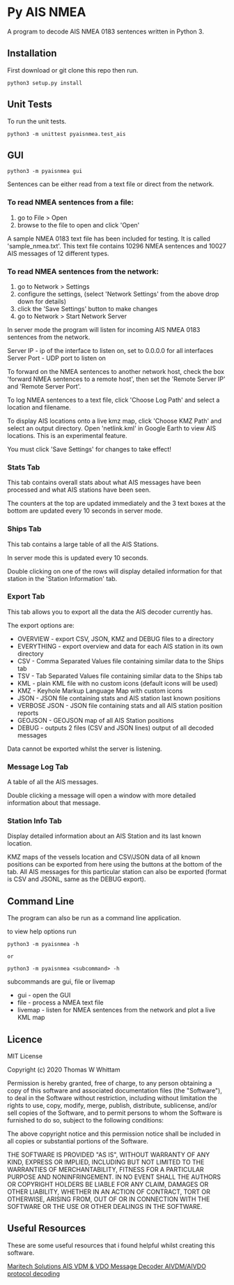 # Py AIS NMEA

A program to decode AIS NMEA 0183 sentences written in Python 3.


## Installation

First download or git clone this repo then run.

```
python3 setup.py install
```

## Unit Tests
To run the unit tests.

```
python3 -m unittest pyaisnmea.test_ais
```

## GUI

```
python3 -m pyaisnmea gui
```

Sentences can be either read from a text file or direct from the network.

### To read NMEA sentences from a file:
1. go to File > Open
2. browse to the file to open and click 'Open'

A sample NMEA 0183 text file has been included for testing. It is called 'sample_nmea.txt'.
This text file contains 10296 NMEA sentences and 10027 AIS messages of 12 different types.

### To read NMEA sentences from the network:
1. go to Network > Settings
2. configure the settings,
   (select 'Network Settings' from the above drop down for details)
3. click the 'Save Settings' button to make changes
4. go to Network > Start Network Server

In server mode the program will listen for incoming AIS NMEA 0183 sentences
from the network.

Server IP - ip of the interface to listen on, set to 0.0.0.0 for all interfaces
Server Port - UDP port to listen on

To forward on the NMEA sentences to another network host, check the box
'forward NMEA sentences to a remote host', then set the 'Remote Server IP' and
'Remote Server Port'.

To log NMEA sentences to a text file, click 'Choose Log Path' and select a
location and filename.

To display AIS locations onto a live kmz map, click 'Choose KMZ Path' and
select an output directory.
Open 'netlink.kml' in Google Earth to view AIS locations.
This is an experimental feature.

You must click 'Save Settings' for changes to take effect!

### Stats Tab
This tab contains overall stats about what AIS messages have been processed and
what AIS stations have been seen.

The counters at the top are updated immediately and the 3 text boxes at the
bottom are updated every 10 seconds in server mode.

### Ships Tab
This tab contains a large table of all the AIS Stations.

In server mode this is updated every 10 seconds.

Double clicking on one of the rows will display detailed information for that
station in the 'Station Information' tab.

### Export Tab
This tab allows you to export all the data the AIS decoder currently has.

The export options are:

* OVERVIEW     - export CSV, JSON, KMZ and DEBUG files to a directory
* EVERYTHING   - export overview and data for each AIS station in its own directory
* CSV          - Comma Separated Values file containing similar data to the Ships tab
* TSV          - Tab Separated Values file containing similar data to the Ships tab
* KML          - plain KML file with no custom icons (default icons will be used)
* KMZ          - Keyhole Markup Language Map with custom icons
* JSON         - JSON file containing stats and AIS station last known positions
* VERBOSE JSON - JSON file containing stats and all AIS station position reports
* GEOJSON      - GEOJSON map of all AIS Station positions
* DEBUG        - outputs 2 files (CSV and JSON lines) output of all decoded messages

Data cannot be exported whilst the server is listening.

### Message Log Tab
A table of all the AIS messages.

Double clicking a message will open a window with more detailed information
about that message.

### Station Info Tab
Display detailed information about an AIS Station and its last known location.

KMZ maps of the vessels location and CSV/JSON data of all known positions can be
exported from here using the buttons at the bottom of the tab. All AIS messages for this
particular station can also be exported (format is CSV and JSONL, same as the DEBUG export).

## Command Line

The program can also be run as a command line application.

to view help options run

```
python3 -m pyaisnmea -h

or

python3 -m pyaisnmea <subcommand> -h
```

subcommands are gui, file or livemap

* gui - open the GUI
* file - process a NMEA text file
* livemap - listen for NMEA sentences from the network and plot a live KML map

## Licence

MIT License

Copyright (c) 2020 Thomas W Whittam

Permission is hereby granted, free of charge, to any person obtaining a copy
of this software and associated documentation files (the "Software"), to deal
in the Software without restriction, including without limitation the rights
to use, copy, modify, merge, publish, distribute, sublicense, and/or sell
copies of the Software, and to permit persons to whom the Software is
furnished to do so, subject to the following conditions:

The above copyright notice and this permission notice shall be included in all
copies or substantial portions of the Software.

THE SOFTWARE IS PROVIDED "AS IS", WITHOUT WARRANTY OF ANY KIND, EXPRESS OR
IMPLIED, INCLUDING BUT NOT LIMITED TO THE WARRANTIES OF MERCHANTABILITY,
FITNESS FOR A PARTICULAR PURPOSE AND NONINFRINGEMENT. IN NO EVENT SHALL THE
AUTHORS OR COPYRIGHT HOLDERS BE LIABLE FOR ANY CLAIM, DAMAGES OR OTHER
LIABILITY, WHETHER IN AN ACTION OF CONTRACT, TORT OR OTHERWISE, ARISING FROM,
OUT OF OR IN CONNECTION WITH THE SOFTWARE OR THE USE OR OTHER DEALINGS IN THE
SOFTWARE.

## Useful Resources

These are some useful resources that i found helpful whilst creating this software.

[Maritech Solutions AIS VDM & VDO Message Decoder ](https://www.maritec.co.za/tools/aisvdmvdodecoding/)
[AIVDM/AIVDO protocol decoding](https://gpsd.gitlab.io/gpsd/AIVDM.html)
